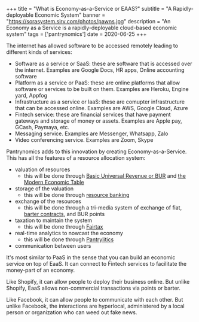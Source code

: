 +++
title = "What is Economy-as-a-Service or EAAS?"
subtitle = "A Rapidly-deployable Economic System"
banner = "https://sorasystem.sirv.com/photos/pawns.jpg"
description = "An Economy as a Service is a rapidly-deployable cloud-based economic system"
tags = ['pantrynomics']
date = 2020-06-25
+++

The internet has allowed software to be accessed remotely leading to different kinds of services:

- Software as a service or SaaS: these are software that is accessed over the internet. Examples are Google Docs, HR apps, Online accounting software
- Platform as a service or PaaS: these are online platforms that allow software or services to be built on them. Examples are Heroku, Engine yard, Appfog 
- Infrastructure as a service or IaaS: these are comupter infrastructure that can be accessed online. Examples are AWS, Google Cloud, Azure
- Fintech service: these are financial services that have payment gateways and storage of money or assets. Examples are Apple pay, GCash, Paymaya, etc. 
- Messaging service. Examples are Messenger, Whatsapp, Zalo 
- Video conferencing service. Examples are Zoom, Skype

Pantrynomics adds to this innovation by creating Economy-as-a-Service. This has all the features of a resource allocation system:

- valuation of resources
  - this will be done through [Basic Universal Revenue or BUR](https://superphysics.one/articles/taonomics/what-is-basic-universal-revenue) and [the Modern Economic Table](https://superphysics.one/articles/taonomics/the-modern-economic-table) 
- storage of the valuation
  - this will be done through [resource banking](https://superphysics.one/articles/taonomics/what-are-resource-credits) 
- exchange of the resources
  - this will be done through a tri-media system of exchange of fiat, [barter contracts](https://superphysics.one/articles/taonomics/why-business-is-immoral), and BUR points
- taxation to maintain the system
  - this will be done through [Fairtax](https://superphysics.one/articles/taonomics/what-is-fairtax-of-adam-smith)
- real-time analytics to nowcast the economy
  - this will be done through [Pantrylitics](https://pantrypoints.com/pantrylitics)
- communication between users


It's most similar to PaaS in the sense that you can build an economic service on top of EaaS. It can connect to Fintech services to facilitate the money-part of an economy. 

Like Shopify, it can allow people to deploy their business online. But unlike Shopify, EaaS allows non-commercial transactions via points or barter. 

Like Facebook, it can allow people to communicate with each other. But unlike Facebook, the interactions are hyperlocal, administered by a local person or organization who can weed out fake news. 
